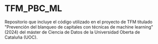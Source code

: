 # TFM_PBC_ML
Repositorio que incluye el código utilizado en el proyecto de TFM titulado "Prevención del blanqueo de capitales con técnicas de machine learning" (2024) del máster de Ciencia de Datos de la Universidad Oberta de Cataluña (UOC).
